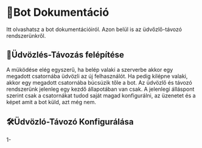 # 📘Bot Dokumentáció <br>
Itt olvashatsz a bot dokumentációiról. Azon belül is az üdvőzlő-távozó rendszerünkről.<br>
## 👋Üdvözlés-Távozás felépítése<br>
A müködése elég egyszerű, ha belép valaki a szerverbe akkor egy megadott csatornába üdvözli az új felhasználót. Ha pedig kilépne valaki, akkor egy megadott csatornába búcsúzik tőle a bot.
Az üdvözlő és távozó rendszerünk jelenleg egy kezdő állapotában van csak. A jelenlegi álláspont szerint csak a csatornákat tudod saját magad konfigurálni, az üzenetet és a képet amit a bot küld, azt még nem.

## 🛠Üdvözló-Távozó Konfigurálása
1- 
